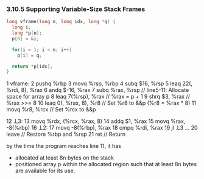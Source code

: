 ### 3.10.5 Supporting Variable-Size Stack Frames

```c
long vframe(long n, long idx, long *q) {
  long i;
  long *p[n];
  p[0] = &i;

  for(i = 1; i < n; i++)
    p[i] = q;

  return *p[idx];
}
```

1   vframe:
2     pushq %rbp
3     movq  %rsp, %rbp
4     subq  $16,  %rsp
5     leaq  22(, %rdi, 8),  %rax
6     andq  $-16, %rax
7     subq  %rax, %rsp            // line5-11: Allocate space for array p
8     leaq  7(%rsp),  %rax        // %rax = p + 1
9     shrq  $3, %rax              // %rax >>= 8
10    leaq  0(, %rax, 8), %r8     // Set %r8 to &&p (%r8 = %rax * 8)
11    movq  %r8,  %rcx            // Set %rcx to &&p

12  .L3:
13    movq  %rdx, (%rcx, %rax, 8)
14    addq  $1, %rax
15    movq  %rax, -8(%rbp)
16  .L2:
17    movq  -8(%rbp), %rax
18    cmpq  %rdi, %rax
19    jl  .L3
      ...
20    leave   // Restore %rbp and %rsp
21    ret     // Return

by the time the program reaches line 11, it has
+ allocated at least 8n bytes on the stack
+ positioned array p within the allocated region such that at least 8n bytes are available for its use.
